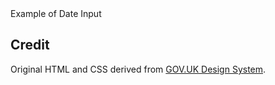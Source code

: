 <ExampleContainer>
    <ExampleHeading>Example of Date Input</ExampleHeading>
    <Example>
        <DateInput />
        <DateInputWithErrors />
    </Example>
</ExampleContainer>

## Credit

Original HTML and CSS derived from [GOV.UK Design System](https://github.com/alphagov/govuk-frontend).
